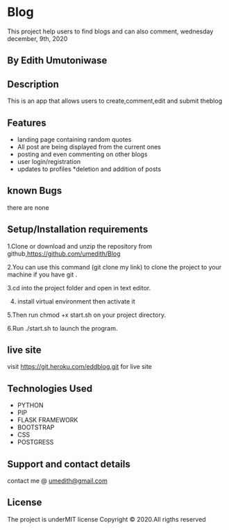# Blog

This project help users to find blogs and can also comment, wednesday december, 9th, 2020

## By Edith Umutoniwase

## Description

This is an app that allows users to create,comment,edit and submit theblog

## Features
- landing page containing random quotes
- All post are being displayed from the current ones
- posting and even commenting on other blogs
- user login/registration
- updates to profiles *deletion and addition of posts

## known Bugs

there are none

## Setup/Installation requirements

1.Clone or download and unzip the repository from github,https://github.com/umedith/Blog

2.You can use this command (git clone my link) to clone the project to your machine if you have git .

3.cd into the project folder and open in text editor. 

4. install virtual environment then activate it

5.Then run chmod +x start.sh on your project directory.

6.Run ./start.sh to launch the program.

## live site

visit https://git.heroku.com/eddblog.git for live site


## Technologies Used

- PYTHON
- PIP
- FLASK FRAMEWORK
- BOOTSTRAP
- CSS
- POSTGRESS

## Support and contact details

contact me @ umedith@gmail.com

## License

The project is underMIT license Copyright © 2020.All rigths reserved
